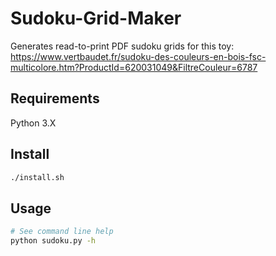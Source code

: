 # Sudoku-Grid-Maker

Generates read-to-print PDF sudoku grids for this toy:
https://www.vertbaudet.fr/sudoku-des-couleurs-en-bois-fsc-multicolore.htm?ProductId=620031049&FiltreCouleur=6787

## Requirements
Python 3.X

## Install
```sh
./install.sh
```

## Usage
```sh
# See command line help
python sudoku.py -h
```